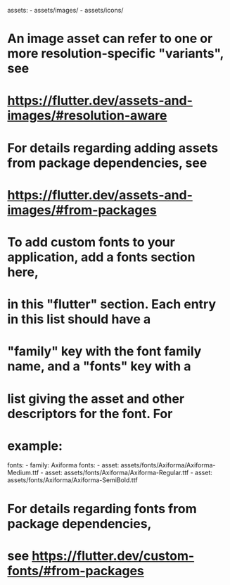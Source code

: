   assets:
    - assets/images/
    - assets/icons/

  # An image asset can refer to one or more resolution-specific "variants", see
  # https://flutter.dev/assets-and-images/#resolution-aware

  # For details regarding adding assets from package dependencies, see
  # https://flutter.dev/assets-and-images/#from-packages

  # To add custom fonts to your application, add a fonts section here,
  # in this "flutter" section. Each entry in this list should have a
  # "family" key with the font family name, and a "fonts" key with a
  # list giving the asset and other descriptors for the font. For
  # example:
  fonts:
    - family: Axiforma
      fonts:
        - asset: assets/fonts/Axiforma/Axiforma-Medium.ttf
        - asset: assets/fonts/Axiforma/Axiforma-Regular.ttf
        - asset: assets/fonts/Axiforma/Axiforma-SemiBold.ttf
          
  #
  # For details regarding fonts from package dependencies,
  # see https://flutter.dev/custom-fonts/#from-packages
